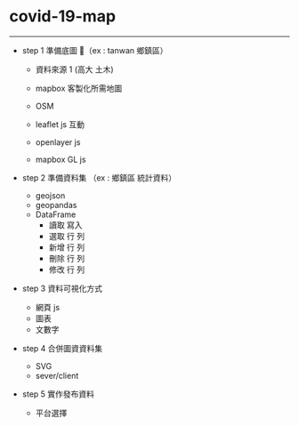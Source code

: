 # covid-19-map
---

- step 1 準備底圖 （ex : tanwan 鄉鎮區）
    - 資料來源 1 (高大 土木)
    - mapbox 客製化所需地圖
    - OSM

    - leaflet js 互動
    - openlayer js
    - mapbox GL js

- step 2 準備資料集 （ex : 鄉鎮區 統計資料）
    - geojson
    - geopandas
    - DataFrame
        - 讀取 寫入
        - 選取 行 列
        - 新增 行 列
        - 刪除 行 列
        - 修改 行 列
    
- step 3 資料可視化方式
    - 網頁 js
    - 圖表
    - 文數字
- step 4 合併圖資資料集
    - SVG
    - sever/client
- step 5 實作發布資料
    - 平台選擇